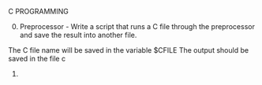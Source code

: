 C PROGRAMMING

0. Preprocessor - Write a script that runs a C file through the preprocessor and save the result into another file.

The C file name will be saved in the variable $CFILE
The output should be saved in the file c

1. 
